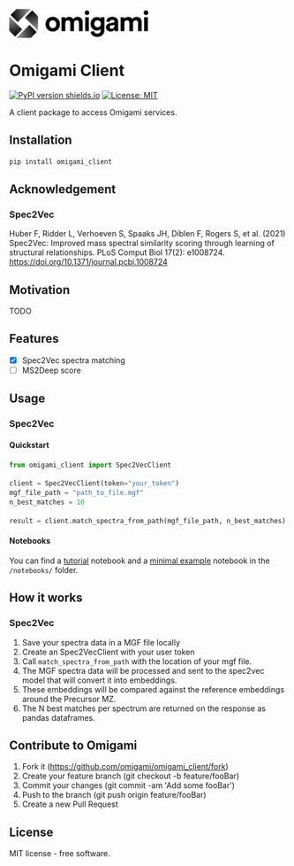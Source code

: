 <img src="./omigami-gradient.png" width="50%">

# Omigami Client

[![PyPI version shields.io](https://img.shields.io/pypi/v/omigami_client.svg)](https://pypi.python.org/pypi/omigami_client) [![License: MIT](https://img.shields.io/badge/License-MIT-yellow.svg)](https://opensource.org/licenses/MIT)

<!-- image:: https://img.shields.io/travis/datarevenue-berlin/omigami.svg :target: https://travis-ci.org/datarevenue-berlin/omigami -->

<!-- image:: https://readthedocs.org/projects/omigami/badge/?version=latest :target: https://omigami.readthedocs.io/en/latest/?badge=latest :alt: Documentation Status -->


A client package to access Omigami services.

## Installation

```sh
pip install omigami_client
```

## Acknowledgement

### Spec2Vec 
Huber F, Ridder L, Verhoeven S, Spaaks JH, Diblen F, Rogers S, et al. (2021) Spec2Vec: Improved mass spectral similarity scoring through learning of structural relationships. PLoS Comput Biol 17(2): e1008724. https://doi.org/10.1371/journal.pcbi.1008724

## Motivation

TODO

## Features

- [x] Spec2Vec spectra matching
- [ ] MS2Deep score

## Usage

### Spec2Vec
#### Quickstart

```python
from omigami_client import Spec2VecClient

client = Spec2VecClient(token="your_token")
mgf_file_path = "path_to_file.mgf"
n_best_matches = 10

result = client.match_spectra_from_path(mgf_file_path, n_best_matches)
```

#### Notebooks
You can find a [tutorial](https://github.com/omigami/omigami_client/blob/master/notebooks/tutorial.ipynb) notebook and a [minimal example](https://github.com/omigami/omigami_client/blob/master/notebooks/minimal_example.ipynb) notebook in the `/notebooks/` folder.

## How it works

### Spec2Vec
1. Save your spectra data in a MGF file locally
2. Create an Spec2VecClient with your user token
3. Call `match_spectra_from_path` with the location of your mgf file.
4. The MGF spectra data will be processed and sent to the spec2vec model that will convert it into embeddings. 
5. These embeddings will be compared against the reference embeddings around the Precursor MZ.
6. The N best matches per spectrum are returned on the response as pandas dataframes.  

## Contribute to Omigami

1. Fork it (https://github.com/omigami/omigami_client/fork)
2. Create your feature branch (git checkout -b feature/fooBar)
3. Commit your changes (git commit -am 'Add some fooBar')
4. Push to the branch (git push origin feature/fooBar)
5. Create a new Pull Request

## License
MIT license - free software.